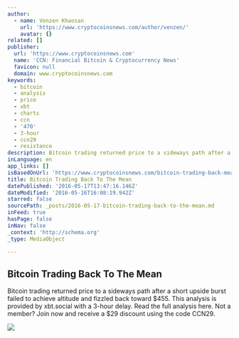 ```yaml
---
author:
  - name: Venzen Khaosan
    url: 'https://www.cryptocoinsnews.com/author/venzen/'
    avatar: {}
related: []
publisher:
  url: 'https://www.cryptocoinsnews.com'
  name: 'CCN: Financial Bitcoin & Cryptocurrency News'
  favicon: null
  domain: www.cryptocoinsnews.com
keywords:
  - bitcoin
  - analysis
  - price
  - xbt
  - charts
  - ccn
  - '470'
  - 3-hour
  - ccn29
  - resistance
description: Bitcoin trading returned price to a sideways path after a short upside burst failed to achieve altitude and fizzled back toward $455. This analysis is provided by xbt.social with a 3-hour delay. Read the full analysis here. Not a member? Join now and receive a $29 discount using the code CCN29.
inLanguage: en
app_links: []
isBasedOnUrl: 'https://www.cryptocoinsnews.com/bitcoin-trading-back-mean/'
title: Bitcoin Trading Back To The Mean
datePublished: '2016-05-17T13:47:16.146Z'
dateModified: '2016-05-16T16:08:19.942Z'
starred: false
sourcePath: _posts/2016-05-17-bitcoin-trading-back-to-the-mean.md
inFeed: true
hasPage: false
inNav: false
_context: 'http://schema.org'
_type: MediaObject

---
```

<article style=""><h1>Bitcoin Trading Back To The Mean</h1><p>Bitcoin trading returned price to a sideways path after a short upside burst failed to achieve altitude and fizzled back toward $455. This analysis is provided by xbt.social with a 3-hour delay. Read the full analysis here. Not a member? Join now and receive a $29 discount using the code CCN29.</p><img src="https://www.cryptocoinsnews.com/wp-content/uploads/2016/05/Selection_20160516_003.png" /></article>